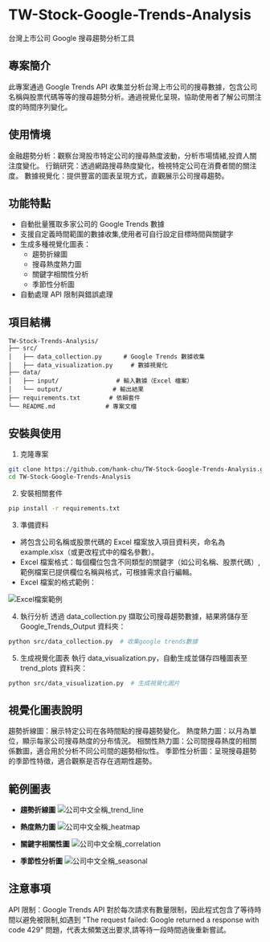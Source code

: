 # TW-Stock-Google-Trends-Analysis
台灣上市公司 Google 搜尋趨勢分析工具

## 專案簡介
此專案通過 Google Trends API 收集並分析台灣上市公司的搜尋數據，包含公司名稱與股票代碼等等的搜尋趨勢分析。通過視覺化呈現，協助使用者了解公司關注度的時間序列變化。

## 使用情境
金融趨勢分析：觀察台灣股市特定公司的搜尋熱度波動，分析市場情緒,投資人關注度變化。
行銷研究：透過網路搜尋熱度變化，檢視特定公司在消費者間的關注度。
數據視覺化：提供豐富的圖表呈現方式，直觀展示公司搜尋趨勢。

## 功能特點
- 自動批量獲取多家公司的 Google Trends 數據
- 支援自定義時間範圍的數據收集,使用者可自行設定目標時間與關鍵字
- 生成多種視覺化圖表：
  - 趨勢折線圖
  - 搜尋熱度熱力圖
  - 關鍵字相關性分析
  - 季節性分析圖
- 自動處理 API 限制與錯誤處理

## 項目結構
```
TW-Stock-Trends-Analysis/
├── src/
│   ├── data_collection.py      # Google Trends 數據收集
│   ├── data_visualization.py     # 數據視覺化
├── data/
│   ├── input/                # 輸入數據（Excel 檔案）
│   └── output/              # 輸出結果
├── requirements.txt        # 依賴套件
└── README.md              # 專案文檔
```

## 安裝與使用
1. 克隆專案
```bash
git clone https://github.com/hank-chu/TW-Stock-Google-Trends-Analysis.git
cd TW-Stock-Google-Trends-Analysis
```

2. 安裝相關套件
```bash
pip install -r requirements.txt
```

3. 準備資料
- 將包含公司名稱或股票代碼的 Excel 檔案放入項目資料夾，命名為 example.xlsx（或更改程式中的檔名參數）。
- Excel 檔案格式：每個欄位包含不同類型的關鍵字（如公司名稱、股票代碼）,範例檔案已提供欄位名稱與格式，可根據需求自行編輯。
- Excel 檔案的格式範例：

  
![Excel檔案範例](https://github.com/user-attachments/assets/faf39d62-e2b3-4eb1-ac6a-b2e1f4b5f1af)


4. 執行分析
透過 data_collection.py 擷取公司搜尋趨勢數據，結果將儲存至 Google_Trends_Output 資料夾：
```bash
python src/data_collection.py  # 收集google trends數據
```

5. 生成視覺化圖表
執行 data_visualization.py，自動生成並儲存四種圖表至 trend_plots 資料夾：
```bash
python src/data_visualization.py  # 生成視覺化圖片
```

## 視覺化圖表說明
趨勢折線圖：展示特定公司在各時間點的搜尋趨勢變化。
熱度熱力圖：以月為單位，顯示每家公司搜尋熱度的分布情況。
相關性熱力圖：公司間搜尋熱度的相關係數圖，適合用於分析不同公司間的趨勢相似性。
季節性分析圖：呈現搜尋趨勢的季節性特徵，適合觀察是否存在週期性趨勢。

## 範例圖表
- **趨勢折線圖**
  ![公司中文全稱_trend_line](https://github.com/user-attachments/assets/87cd2c6a-60c3-4db6-b7d1-a17e42f9a782)

- **熱度熱力圖**
  ![公司中文全稱_heatmap](https://github.com/user-attachments/assets/7fdf32c7-b8e7-433e-b000-fc773561569a)

- **關鍵字相關性圖**
  ![公司中文全稱_correlation](https://github.com/user-attachments/assets/01805f3c-0526-4fc9-a397-a5a201920d23)

- **季節性分析圖**
  ![公司中文全稱_seasonal](https://github.com/user-attachments/assets/3de083a4-7674-49e4-ab57-9fa75ea29ade)



## 注意事項
API 限制：Google Trends API 對於每次請求有數量限制，因此程式包含了等待時間以避免被限制,如遇到 "The request failed: Google returned a response with code 429" 問題，代表太頻繁送出要求,請等待一段時間過後重新嘗試。













